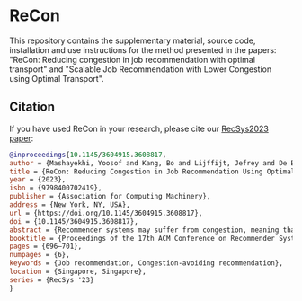 # ReCon
This repository contains the supplementary material, source code, installation and use instructions for the method presented in the papers: "ReCon: Reducing congestion in job recommendation with optimal transport" and "Scalable Job Recommendation with Lower Congestion using Optimal Transport".


## Citation ##

If you have used ReCon in your research, please cite our 
[RecSys2023 paper](https://dl.acm.org/doi/abs/10.1145/3604915.3608817):

```bibtex
@inproceedings{10.1145/3604915.3608817,
author = {Mashayekhi, Yoosof and Kang, Bo and Lijffijt, Jefrey and De Bie, Tijl},
title = {ReCon: Reducing Congestion in Job Recommendation Using Optimal Transport},
year = {2023},
isbn = {9798400702419},
publisher = {Association for Computing Machinery},
address = {New York, NY, USA},
url = {https://doi.org/10.1145/3604915.3608817},
doi = {10.1145/3604915.3608817},
abstract = {Recommender systems may suffer from congestion, meaning that there is an unequal distribution of the items in how often they are recommended. Some items may be recommended much more than others. Recommenders are increasingly used in domains where items have limited availability, such as the job market, where congestion is especially problematic: Recommending a vacancy—for which typically only one person will be hired—to a large number of job seekers may lead to frustration for job seekers, as they may be applying for jobs where they are not hired. This may also leave vacancies unfilled and result in job market inefficiency. We propose a novel approach to job recommendation called ReCon, accounting for the congestion problem. Our approach is to use an optimal transport component to ensure a more equal spread of vacancies over job seekers, combined with a job recommendation model in a multi-objective optimization problem. We evaluated our approach on two real-world job market datasets. The evaluation results show that ReCon has good performance on both congestion-related (e.g., Congestion) and desirability (e.g., NDCG) measures.},
booktitle = {Proceedings of the 17th ACM Conference on Recommender Systems},
pages = {696–701},
numpages = {6},
keywords = {Job recommendation, Congestion-avoiding recommendation},
location = {Singapore, Singapore},
series = {RecSys '23}
}

